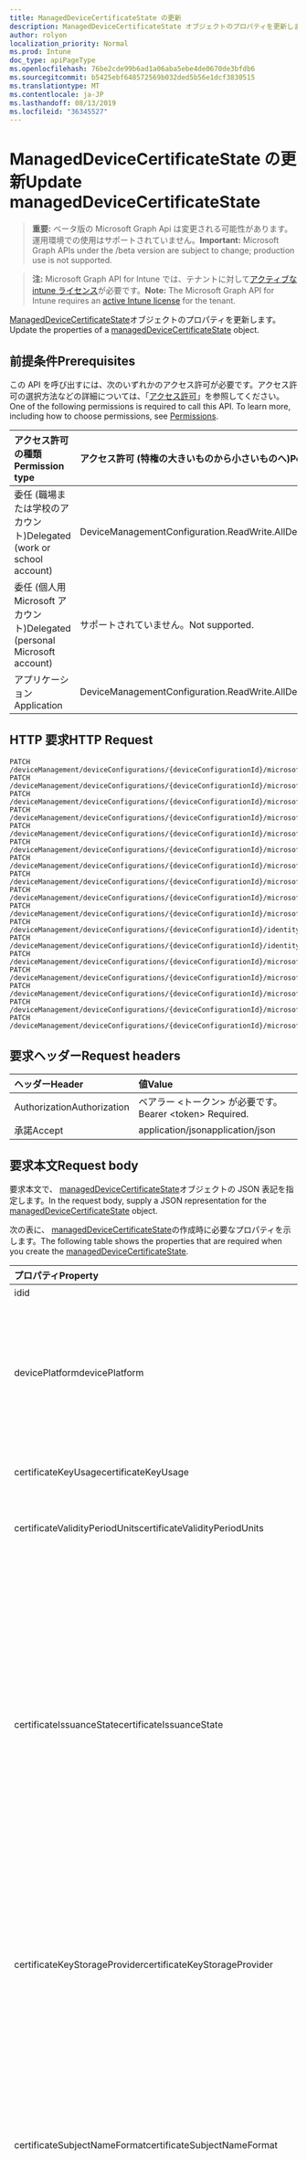 ```yaml
---
title: ManagedDeviceCertificateState の更新
description: ManagedDeviceCertificateState オブジェクトのプロパティを更新します。
author: rolyon
localization_priority: Normal
ms.prod: Intune
doc_type: apiPageType
ms.openlocfilehash: 76be2cde99b6ad1a06aba5ebe4de0670de3bfdb6
ms.sourcegitcommit: b5425ebf648572569b032ded5b56e1dcf3830515
ms.translationtype: MT
ms.contentlocale: ja-JP
ms.lasthandoff: 08/13/2019
ms.locfileid: "36345527"
---
```

# <a name="update-manageddevicecertificatestate"></a><span data-ttu-id="29595-103">ManagedDeviceCertificateState の更新</span><span class="sxs-lookup"><span data-stu-id="29595-103">Update managedDeviceCertificateState</span></span>

> <span data-ttu-id="29595-104">**重要:** ベータ版の Microsoft Graph Api は変更される可能性があります。運用環境での使用はサポートされていません。</span><span class="sxs-lookup"><span data-stu-id="29595-104">**Important:** Microsoft Graph APIs under the /beta version are subject to change; production use is not supported.</span></span>

> <span data-ttu-id="29595-105">**注:** Microsoft Graph API for Intune では、テナントに対して[アクティブな intune ライセンス](https://go.microsoft.com/fwlink/?linkid=839381)が必要です。</span><span class="sxs-lookup"><span data-stu-id="29595-105">**Note:** The Microsoft Graph API for Intune requires an [active Intune license](https://go.microsoft.com/fwlink/?linkid=839381) for the tenant.</span></span>

<span data-ttu-id="29595-106">[ManagedDeviceCertificateState](../resources/intune-deviceconfig-manageddevicecertificatestate.md)オブジェクトのプロパティを更新します。</span><span class="sxs-lookup"><span data-stu-id="29595-106">Update the properties of a [managedDeviceCertificateState](../resources/intune-deviceconfig-manageddevicecertificatestate.md) object.</span></span>

## <a name="prerequisites"></a><span data-ttu-id="29595-107">前提条件</span><span class="sxs-lookup"><span data-stu-id="29595-107">Prerequisites</span></span>
<span data-ttu-id="29595-p101">この API を呼び出すには、次のいずれかのアクセス許可が必要です。アクセス許可の選択方法などの詳細については、「[アクセス許可](/graph/permissions-reference)」を参照してください。</span><span class="sxs-lookup"><span data-stu-id="29595-p101">One of the following permissions is required to call this API. To learn more, including how to choose permissions, see [Permissions](/graph/permissions-reference).</span></span>

|<span data-ttu-id="29595-110">アクセス許可の種類</span><span class="sxs-lookup"><span data-stu-id="29595-110">Permission type</span></span>|<span data-ttu-id="29595-111">アクセス許可 (特権の大きいものから小さいものへ)</span><span class="sxs-lookup"><span data-stu-id="29595-111">Permissions (from most to least privileged)</span></span>|
|:---|:---|
|<span data-ttu-id="29595-112">委任 (職場または学校のアカウント)</span><span class="sxs-lookup"><span data-stu-id="29595-112">Delegated (work or school account)</span></span>|<span data-ttu-id="29595-113">DeviceManagementConfiguration.ReadWrite.All</span><span class="sxs-lookup"><span data-stu-id="29595-113">DeviceManagementConfiguration.ReadWrite.All</span></span>|
|<span data-ttu-id="29595-114">委任 (個人用 Microsoft アカウント)</span><span class="sxs-lookup"><span data-stu-id="29595-114">Delegated (personal Microsoft account)</span></span>|<span data-ttu-id="29595-115">サポートされていません。</span><span class="sxs-lookup"><span data-stu-id="29595-115">Not supported.</span></span>|
|<span data-ttu-id="29595-116">アプリケーション</span><span class="sxs-lookup"><span data-stu-id="29595-116">Application</span></span>|<span data-ttu-id="29595-117">DeviceManagementConfiguration.ReadWrite.All</span><span class="sxs-lookup"><span data-stu-id="29595-117">DeviceManagementConfiguration.ReadWrite.All</span></span>|

## <a name="http-request"></a><span data-ttu-id="29595-118">HTTP 要求</span><span class="sxs-lookup"><span data-stu-id="29595-118">HTTP Request</span></span>
<!-- {
  "blockType": "ignored"
}
-->
``` http
PATCH /deviceManagement/deviceConfigurations/{deviceConfigurationId}/microsoft.graph.iosPkcsCertificateProfile/managedDeviceCertificateStates/{managedDeviceCertificateStateId}
PATCH /deviceManagement/deviceConfigurations/{deviceConfigurationId}/microsoft.graph.iosScepCertificateProfile/managedDeviceCertificateStates/{managedDeviceCertificateStateId}
PATCH /deviceManagement/deviceConfigurations/{deviceConfigurationId}/microsoft.graph.macOSScepCertificateProfile/managedDeviceCertificateStates/{managedDeviceCertificateStateId}
PATCH /deviceManagement/deviceConfigurations/{deviceConfigurationId}/microsoft.graph.androidPkcsCertificateProfile/managedDeviceCertificateStates/{managedDeviceCertificateStateId}
PATCH /deviceManagement/deviceConfigurations/{deviceConfigurationId}/microsoft.graph.androidScepCertificateProfile/managedDeviceCertificateStates/{managedDeviceCertificateStateId}
PATCH /deviceManagement/deviceConfigurations/{deviceConfigurationId}/microsoft.graph.iosImportedPFXCertificateProfile/managedDeviceCertificateStates/{managedDeviceCertificateStateId}
PATCH /deviceManagement/deviceConfigurations/{deviceConfigurationId}/microsoft.graph.macOSImportedPFXCertificateProfile/managedDeviceCertificateStates/{managedDeviceCertificateStateId}
PATCH /deviceManagement/deviceConfigurations/{deviceConfigurationId}/microsoft.graph.androidImportedPFXCertificateProfile/managedDeviceCertificateStates/{managedDeviceCertificateStateId}
PATCH /deviceManagement/deviceConfigurations/{deviceConfigurationId}/microsoft.graph.androidWorkProfileScepCertificateProfile/managedDeviceCertificateStates/{managedDeviceCertificateStateId}
PATCH /deviceManagement/deviceConfigurations/{deviceConfigurationId}/microsoft.graph.androidForWorkImportedPFXCertificateProfile/managedDeviceCertificateStates/{managedDeviceCertificateStateId}
PATCH /deviceManagement/deviceConfigurations/{deviceConfigurationId}/identityCertificate/microsoft.graph.androidForWorkPkcsCertificateProfile/managedDeviceCertificateStates/{managedDeviceCertificateStateId}
PATCH /deviceManagement/deviceConfigurations/{deviceConfigurationId}/identityCertificate/microsoft.graph.androidForWorkScepCertificateProfile/managedDeviceCertificateStates/{managedDeviceCertificateStateId}
PATCH /deviceManagement/deviceConfigurations/{deviceConfigurationId}/microsoft.graph.windowsPhone81VpnConfiguration/identityCertificate/microsoft.graph.windowsPhone81SCEPCertificateProfile/managedDeviceCertificateStates/{managedDeviceCertificateStateId}
PATCH /deviceManagement/deviceConfigurations/{deviceConfigurationId}/microsoft.graph.windowsWifiEnterpriseEAPConfiguration/identityCertificateForClientAuthentication/microsoft.graph.windows10PkcsCertificateProfile/managedDeviceCertificateStates/{managedDeviceCertificateStateId}
PATCH /deviceManagement/deviceConfigurations/{deviceConfigurationId}/microsoft.graph.windowsWifiEnterpriseEAPConfiguration/identityCertificateForClientAuthentication/microsoft.graph.windows81SCEPCertificateProfile/managedDeviceCertificateStates/{managedDeviceCertificateStateId}
PATCH /deviceManagement/deviceConfigurations/{deviceConfigurationId}/microsoft.graph.windowsWifiEnterpriseEAPConfiguration/identityCertificateForClientAuthentication/microsoft.graph.windows10ImportedPFXCertificateProfile/managedDeviceCertificateStates/{managedDeviceCertificateStateId}
PATCH /deviceManagement/deviceConfigurations/{deviceConfigurationId}/microsoft.graph.windowsWifiEnterpriseEAPConfiguration/identityCertificateForClientAuthentication/microsoft.graph.windowsPhone81ImportedPFXCertificateProfile/managedDeviceCertificateStates/{managedDeviceCertificateStateId}
```

## <a name="request-headers"></a><span data-ttu-id="29595-119">要求ヘッダー</span><span class="sxs-lookup"><span data-stu-id="29595-119">Request headers</span></span>
|<span data-ttu-id="29595-120">ヘッダー</span><span class="sxs-lookup"><span data-stu-id="29595-120">Header</span></span>|<span data-ttu-id="29595-121">値</span><span class="sxs-lookup"><span data-stu-id="29595-121">Value</span></span>|
|:---|:---|
|<span data-ttu-id="29595-122">Authorization</span><span class="sxs-lookup"><span data-stu-id="29595-122">Authorization</span></span>|<span data-ttu-id="29595-123">ベアラー &lt;トークン&gt; が必要です。</span><span class="sxs-lookup"><span data-stu-id="29595-123">Bearer &lt;token&gt; Required.</span></span>|
|<span data-ttu-id="29595-124">承諾</span><span class="sxs-lookup"><span data-stu-id="29595-124">Accept</span></span>|<span data-ttu-id="29595-125">application/json</span><span class="sxs-lookup"><span data-stu-id="29595-125">application/json</span></span>|

## <a name="request-body"></a><span data-ttu-id="29595-126">要求本文</span><span class="sxs-lookup"><span data-stu-id="29595-126">Request body</span></span>
<span data-ttu-id="29595-127">要求本文で、 [managedDeviceCertificateState](../resources/intune-deviceconfig-manageddevicecertificatestate.md)オブジェクトの JSON 表記を指定します。</span><span class="sxs-lookup"><span data-stu-id="29595-127">In the request body, supply a JSON representation for the [managedDeviceCertificateState](../resources/intune-deviceconfig-manageddevicecertificatestate.md) object.</span></span>

<span data-ttu-id="29595-128">次の表に、 [managedDeviceCertificateState](../resources/intune-deviceconfig-manageddevicecertificatestate.md)の作成時に必要なプロパティを示します。</span><span class="sxs-lookup"><span data-stu-id="29595-128">The following table shows the properties that are required when you create the [managedDeviceCertificateState](../resources/intune-deviceconfig-manageddevicecertificatestate.md).</span></span>

|<span data-ttu-id="29595-129">プロパティ</span><span class="sxs-lookup"><span data-stu-id="29595-129">Property</span></span>|<span data-ttu-id="29595-130">型</span><span class="sxs-lookup"><span data-stu-id="29595-130">Type</span></span>|<span data-ttu-id="29595-131">説明</span><span class="sxs-lookup"><span data-stu-id="29595-131">Description</span></span>|
|:---|:---|:---|
|<span data-ttu-id="29595-132">id</span><span class="sxs-lookup"><span data-stu-id="29595-132">id</span></span>|<span data-ttu-id="29595-133">文字列</span><span class="sxs-lookup"><span data-stu-id="29595-133">String</span></span>|<span data-ttu-id="29595-134">エンティティのキー。</span><span class="sxs-lookup"><span data-stu-id="29595-134">Key of the entity.</span></span>|
|<span data-ttu-id="29595-135">devicePlatform</span><span class="sxs-lookup"><span data-stu-id="29595-135">devicePlatform</span></span>|[<span data-ttu-id="29595-136">devicePlatformType</span><span class="sxs-lookup"><span data-stu-id="29595-136">devicePlatformType</span></span>](../resources/intune-shared-deviceplatformtype.md)|<span data-ttu-id="29595-137">デバイスプラットフォーム。</span><span class="sxs-lookup"><span data-stu-id="29595-137">Device platform.</span></span> <span data-ttu-id="29595-138">可能な値は、`android`、`androidForWork`、`iOS`、`macOS`、`windowsPhone81`、`windows81AndLater`、`windows10AndLater`、`androidWorkProfile`、`unknown` です。</span><span class="sxs-lookup"><span data-stu-id="29595-138">Possible values are: `android`, `androidForWork`, `iOS`, `macOS`, `windowsPhone81`, `windows81AndLater`, `windows10AndLater`, `androidWorkProfile`, `unknown`.</span></span>|
|<span data-ttu-id="29595-139">certificateKeyUsage</span><span class="sxs-lookup"><span data-stu-id="29595-139">certificateKeyUsage</span></span>|[<span data-ttu-id="29595-140">keyUsages</span><span class="sxs-lookup"><span data-stu-id="29595-140">keyUsages</span></span>](../resources/intune-deviceconfig-keyusages.md)|<span data-ttu-id="29595-141">キー使用法。</span><span class="sxs-lookup"><span data-stu-id="29595-141">Key usage.</span></span> <span data-ttu-id="29595-142">可能な値は、`keyEncipherment`、`digitalSignature` です。</span><span class="sxs-lookup"><span data-stu-id="29595-142">Possible values are: `keyEncipherment`, `digitalSignature`.</span></span>|
|<span data-ttu-id="29595-143">certificateValidityPeriodUnits</span><span class="sxs-lookup"><span data-stu-id="29595-143">certificateValidityPeriodUnits</span></span>|[<span data-ttu-id="29595-144">certificateValidityPeriodScale</span><span class="sxs-lookup"><span data-stu-id="29595-144">certificateValidityPeriodScale</span></span>](../resources/intune-deviceconfig-certificatevalidityperiodscale.md)|<span data-ttu-id="29595-145">有効期間の単位。</span><span class="sxs-lookup"><span data-stu-id="29595-145">Validity period units.</span></span> <span data-ttu-id="29595-146">可能な値は、`days`、`months`、`years` です。</span><span class="sxs-lookup"><span data-stu-id="29595-146">Possible values are: `days`, `months`, `years`.</span></span>|
|<span data-ttu-id="29595-147">certificateIssuanceState</span><span class="sxs-lookup"><span data-stu-id="29595-147">certificateIssuanceState</span></span>|[<span data-ttu-id="29595-148">certificateIssuanceStates</span><span class="sxs-lookup"><span data-stu-id="29595-148">certificateIssuanceStates</span></span>](../resources/intune-deviceconfig-certificateissuancestates.md)|<span data-ttu-id="29595-149">発行状態。</span><span class="sxs-lookup"><span data-stu-id="29595-149">Issuance State.</span></span> <span data-ttu-id="29595-150">可能な値: `unknown`、 `challengeIssued` `challengeIssueFailed` `requestCreationFailed` `requestSubmitFailed` `challengeValidationSucceeded` `challengeValidationFailed` `issueFailed` `issuePending` `issued` `responseProcessingFailed` `responsePending`、、、、、、、、、、、、 `enrollmentSucceeded` `enrollmentNotNeeded` `revoked` `removedFromCollection` `renewVerified` `installFailed` `installed`, `deleteFailed`, `deleted`, `renewalRequested`, `requested`.</span><span class="sxs-lookup"><span data-stu-id="29595-150">Possible values are: `unknown`, `challengeIssued`, `challengeIssueFailed`, `requestCreationFailed`, `requestSubmitFailed`, `challengeValidationSucceeded`, `challengeValidationFailed`, `issueFailed`, `issuePending`, `issued`, `responseProcessingFailed`, `responsePending`, `enrollmentSucceeded`, `enrollmentNotNeeded`, `revoked`, `removedFromCollection`, `renewVerified`, `installFailed`, `installed`, `deleteFailed`, `deleted`, `renewalRequested`, `requested`.</span></span>|
|<span data-ttu-id="29595-151">certificateKeyStorageProvider</span><span class="sxs-lookup"><span data-stu-id="29595-151">certificateKeyStorageProvider</span></span>|[<span data-ttu-id="29595-152">keyStorageProviderOption</span><span class="sxs-lookup"><span data-stu-id="29595-152">keyStorageProviderOption</span></span>](../resources/intune-deviceconfig-keystorageprovideroption.md)|<span data-ttu-id="29595-153">キーストレージプロバイダー。</span><span class="sxs-lookup"><span data-stu-id="29595-153">Key Storage Provider.</span></span> <span data-ttu-id="29595-154">使用可能な値は、`useTpmKspOtherwiseUseSoftwareKsp`、`useTpmKspOtherwiseFail`、`usePassportForWorkKspOtherwiseFail`、`useSoftwareKsp` です。</span><span class="sxs-lookup"><span data-stu-id="29595-154">Possible values are: `useTpmKspOtherwiseUseSoftwareKsp`, `useTpmKspOtherwiseFail`, `usePassportForWorkKspOtherwiseFail`, `useSoftwareKsp`.</span></span>|
|<span data-ttu-id="29595-155">certificateSubjectNameFormat</span><span class="sxs-lookup"><span data-stu-id="29595-155">certificateSubjectNameFormat</span></span>|[<span data-ttu-id="29595-156">subjectNameFormat</span><span class="sxs-lookup"><span data-stu-id="29595-156">subjectNameFormat</span></span>](../resources/intune-deviceconfig-subjectnameformat.md)|<span data-ttu-id="29595-157">サブジェクト名の形式。</span><span class="sxs-lookup"><span data-stu-id="29595-157">Subject name format.</span></span> <span data-ttu-id="29595-158">可能な値は、`commonName`、`commonNameIncludingEmail`、`commonNameAsEmail`、`custom`、`commonNameAsIMEI`、`commonNameAsSerialNumber`、`commonNameAsAadDeviceId`、`commonNameAsIntuneDeviceId`、`commonNameAsDurableDeviceId` です。</span><span class="sxs-lookup"><span data-stu-id="29595-158">Possible values are: `commonName`, `commonNameIncludingEmail`, `commonNameAsEmail`, `custom`, `commonNameAsIMEI`, `commonNameAsSerialNumber`, `commonNameAsAadDeviceId`, `commonNameAsIntuneDeviceId`, `commonNameAsDurableDeviceId`.</span></span>|
|<span data-ttu-id="29595-159">certificateSubjectAlternativeNameFormat</span><span class="sxs-lookup"><span data-stu-id="29595-159">certificateSubjectAlternativeNameFormat</span></span>|[<span data-ttu-id="29595-160">subjectAlternativeNameType</span><span class="sxs-lookup"><span data-stu-id="29595-160">subjectAlternativeNameType</span></span>](../resources/intune-deviceconfig-subjectalternativenametype.md)|<span data-ttu-id="29595-161">サブジェクトの別名形式。</span><span class="sxs-lookup"><span data-stu-id="29595-161">Subject alternative name format.</span></span> <span data-ttu-id="29595-162">可能な値は、`none`、`emailAddress`、`userPrincipalName`、`customAzureADAttribute`、`domainNameService` です。</span><span class="sxs-lookup"><span data-stu-id="29595-162">Possible values are: `none`, `emailAddress`, `userPrincipalName`, `customAzureADAttribute`, `domainNameService`.</span></span>|
|<span data-ttu-id="29595-163">certificateRevokeStatus</span><span class="sxs-lookup"><span data-stu-id="29595-163">certificateRevokeStatus</span></span>|[<span data-ttu-id="29595-164">certificateRevocationStatus</span><span class="sxs-lookup"><span data-stu-id="29595-164">certificateRevocationStatus</span></span>](../resources/intune-deviceconfig-certificaterevocationstatus.md)|<span data-ttu-id="29595-165">状態を取り消します。</span><span class="sxs-lookup"><span data-stu-id="29595-165">Revoke status.</span></span> <span data-ttu-id="29595-166">可能な値は、`none`、`pending`、`issued`、`failed`、`revoked` です。</span><span class="sxs-lookup"><span data-stu-id="29595-166">Possible values are: `none`, `pending`, `issued`, `failed`, `revoked`.</span></span>|
|<span data-ttu-id="29595-167">certificateProfileDisplayName</span><span class="sxs-lookup"><span data-stu-id="29595-167">certificateProfileDisplayName</span></span>|<span data-ttu-id="29595-168">String</span><span class="sxs-lookup"><span data-stu-id="29595-168">String</span></span>|<span data-ttu-id="29595-169">証明書プロファイルの表示名</span><span class="sxs-lookup"><span data-stu-id="29595-169">Certificate profile display name</span></span>|
|<span data-ttu-id="29595-170">deviceDisplayName</span><span class="sxs-lookup"><span data-stu-id="29595-170">deviceDisplayName</span></span>|<span data-ttu-id="29595-171">String</span><span class="sxs-lookup"><span data-stu-id="29595-171">String</span></span>|<span data-ttu-id="29595-172">デバイスの表示名</span><span class="sxs-lookup"><span data-stu-id="29595-172">Device display name</span></span>|
|<span data-ttu-id="29595-173">userDisplayName</span><span class="sxs-lookup"><span data-stu-id="29595-173">userDisplayName</span></span>|<span data-ttu-id="29595-174">String</span><span class="sxs-lookup"><span data-stu-id="29595-174">String</span></span>|<span data-ttu-id="29595-175">ユーザーの表示名</span><span class="sxs-lookup"><span data-stu-id="29595-175">User display name</span></span>|
|<span data-ttu-id="29595-176">certificateExpirationDateTime</span><span class="sxs-lookup"><span data-stu-id="29595-176">certificateExpirationDateTime</span></span>|<span data-ttu-id="29595-177">DateTimeOffset</span><span class="sxs-lookup"><span data-stu-id="29595-177">DateTimeOffset</span></span>|<span data-ttu-id="29595-178">証明書の有効期限</span><span class="sxs-lookup"><span data-stu-id="29595-178">Certificate expiry date</span></span>|
|<span data-ttu-id="29595-179">certificateLastIssuanceStateChangedDateTime</span><span class="sxs-lookup"><span data-stu-id="29595-179">certificateLastIssuanceStateChangedDateTime</span></span>|<span data-ttu-id="29595-180">DateTimeOffset</span><span class="sxs-lookup"><span data-stu-id="29595-180">DateTimeOffset</span></span>|<span data-ttu-id="29595-181">証明書の発行状態の最終変更</span><span class="sxs-lookup"><span data-stu-id="29595-181">Last certificate issuance state change</span></span>|
|<span data-ttu-id="29595-182">lastCertificateStateChangeDateTime</span><span class="sxs-lookup"><span data-stu-id="29595-182">lastCertificateStateChangeDateTime</span></span>|<span data-ttu-id="29595-183">DateTimeOffset</span><span class="sxs-lookup"><span data-stu-id="29595-183">DateTimeOffset</span></span>|<span data-ttu-id="29595-184">証明書の発行状態の最終変更</span><span class="sxs-lookup"><span data-stu-id="29595-184">Last certificate issuance state change</span></span>|
|<span data-ttu-id="29595-185">certificateIssuer</span><span class="sxs-lookup"><span data-stu-id="29595-185">certificateIssuer</span></span>|<span data-ttu-id="29595-186">String</span><span class="sxs-lookup"><span data-stu-id="29595-186">String</span></span>|<span data-ttu-id="29595-187">発行者</span><span class="sxs-lookup"><span data-stu-id="29595-187">Issuer</span></span>|
|<span data-ttu-id="29595-188">certificateThumbprint</span><span class="sxs-lookup"><span data-stu-id="29595-188">certificateThumbprint</span></span>|<span data-ttu-id="29595-189">String</span><span class="sxs-lookup"><span data-stu-id="29595-189">String</span></span>|<span data-ttu-id="29595-190">拇印</span><span class="sxs-lookup"><span data-stu-id="29595-190">Thumbprint</span></span>|
|<span data-ttu-id="29595-191">certificateSerialNumber</span><span class="sxs-lookup"><span data-stu-id="29595-191">certificateSerialNumber</span></span>|<span data-ttu-id="29595-192">String</span><span class="sxs-lookup"><span data-stu-id="29595-192">String</span></span>|<span data-ttu-id="29595-193">シリアル番号</span><span class="sxs-lookup"><span data-stu-id="29595-193">Serial number</span></span>|
|<span data-ttu-id="29595-194">certificateKeyLength</span><span class="sxs-lookup"><span data-stu-id="29595-194">certificateKeyLength</span></span>|<span data-ttu-id="29595-195">Int32</span><span class="sxs-lookup"><span data-stu-id="29595-195">Int32</span></span>|<span data-ttu-id="29595-196">キーの長さ</span><span class="sxs-lookup"><span data-stu-id="29595-196">Key length</span></span>|
|<span data-ttu-id="29595-197">certificateEnhancedKeyUsage</span><span class="sxs-lookup"><span data-stu-id="29595-197">certificateEnhancedKeyUsage</span></span>|<span data-ttu-id="29595-198">String</span><span class="sxs-lookup"><span data-stu-id="29595-198">String</span></span>|<span data-ttu-id="29595-199">拡張キーの使用</span><span class="sxs-lookup"><span data-stu-id="29595-199">Extended key usage</span></span>|
|<span data-ttu-id="29595-200">certificateValidityPeriod</span><span class="sxs-lookup"><span data-stu-id="29595-200">certificateValidityPeriod</span></span>|<span data-ttu-id="29595-201">Int32</span><span class="sxs-lookup"><span data-stu-id="29595-201">Int32</span></span>|<span data-ttu-id="29595-202">有効期間</span><span class="sxs-lookup"><span data-stu-id="29595-202">Validity period</span></span>|
|<span data-ttu-id="29595-203">certificateSubjectNameFormatString</span><span class="sxs-lookup"><span data-stu-id="29595-203">certificateSubjectNameFormatString</span></span>|<span data-ttu-id="29595-204">String</span><span class="sxs-lookup"><span data-stu-id="29595-204">String</span></span>|<span data-ttu-id="29595-205">カスタムサブジェクト名の形式のサブジェクト名の書式指定文字列</span><span class="sxs-lookup"><span data-stu-id="29595-205">Subject name format string for custom subject name formats</span></span>|
|<span data-ttu-id="29595-206">certificateSubjectAlternativeNameFormatString</span><span class="sxs-lookup"><span data-stu-id="29595-206">certificateSubjectAlternativeNameFormatString</span></span>|<span data-ttu-id="29595-207">String</span><span class="sxs-lookup"><span data-stu-id="29595-207">String</span></span>|<span data-ttu-id="29595-208">カスタム書式のサブジェクトの別名書式文字列</span><span class="sxs-lookup"><span data-stu-id="29595-208">Subject alternative name format string for custom formats</span></span>|
|<span data-ttu-id="29595-209">certificateIssuanceDateTime</span><span class="sxs-lookup"><span data-stu-id="29595-209">certificateIssuanceDateTime</span></span>|<span data-ttu-id="29595-210">DateTimeOffset</span><span class="sxs-lookup"><span data-stu-id="29595-210">DateTimeOffset</span></span>|<span data-ttu-id="29595-211">発行日</span><span class="sxs-lookup"><span data-stu-id="29595-211">Issuance date</span></span>|
|<span data-ttu-id="29595-212">certificateErrorCode</span><span class="sxs-lookup"><span data-stu-id="29595-212">certificateErrorCode</span></span>|<span data-ttu-id="29595-213">Int32</span><span class="sxs-lookup"><span data-stu-id="29595-213">Int32</span></span>|<span data-ttu-id="29595-214">エラー コード</span><span class="sxs-lookup"><span data-stu-id="29595-214">Error code</span></span>|



## <a name="response"></a><span data-ttu-id="29595-215">応答</span><span class="sxs-lookup"><span data-stu-id="29595-215">Response</span></span>
<span data-ttu-id="29595-216">成功した場合、このメソッド`200 OK`は応答コードと、応答本文で更新された[managedDeviceCertificateState](../resources/intune-deviceconfig-manageddevicecertificatestate.md)オブジェクトを返します。</span><span class="sxs-lookup"><span data-stu-id="29595-216">If successful, this method returns a `200 OK` response code and an updated [managedDeviceCertificateState](../resources/intune-deviceconfig-manageddevicecertificatestate.md) object in the response body.</span></span>

## <a name="example"></a><span data-ttu-id="29595-217">例</span><span class="sxs-lookup"><span data-stu-id="29595-217">Example</span></span>

### <a name="request"></a><span data-ttu-id="29595-218">要求</span><span class="sxs-lookup"><span data-stu-id="29595-218">Request</span></span>
<span data-ttu-id="29595-219">以下は、要求の例です。</span><span class="sxs-lookup"><span data-stu-id="29595-219">Here is an example of the request.</span></span>
``` http
PATCH https://graph.microsoft.com/beta/deviceManagement/deviceConfigurations/{deviceConfigurationId}/microsoft.graph.iosPkcsCertificateProfile/managedDeviceCertificateStates/{managedDeviceCertificateStateId}
Content-type: application/json
Content-length: 1517

{
  "@odata.type": "#microsoft.graph.managedDeviceCertificateState",
  "devicePlatform": "androidForWork",
  "certificateKeyUsage": "digitalSignature",
  "certificateValidityPeriodUnits": "months",
  "certificateIssuanceState": "challengeIssued",
  "certificateKeyStorageProvider": "useTpmKspOtherwiseFail",
  "certificateSubjectNameFormat": "commonNameIncludingEmail",
  "certificateSubjectAlternativeNameFormat": "emailAddress",
  "certificateRevokeStatus": "pending",
  "certificateProfileDisplayName": "Certificate Profile Display Name value",
  "deviceDisplayName": "Device Display Name value",
  "userDisplayName": "User Display Name value",
  "certificateExpirationDateTime": "2017-01-01T00:02:14.9489247-08:00",
  "certificateLastIssuanceStateChangedDateTime": "2017-01-01T00:00:27.7468732-08:00",
  "lastCertificateStateChangeDateTime": "2017-01-01T00:01:10.7144639-08:00",
  "certificateIssuer": "Certificate Issuer value",
  "certificateThumbprint": "Certificate Thumbprint value",
  "certificateSerialNumber": "Certificate Serial Number value",
  "certificateKeyLength": 4,
  "certificateEnhancedKeyUsage": "Certificate Enhanced Key Usage value",
  "certificateValidityPeriod": 9,
  "certificateSubjectNameFormatString": "Certificate Subject Name Format String value",
  "certificateSubjectAlternativeNameFormatString": "Certificate Subject Alternative Name Format String value",
  "certificateIssuanceDateTime": "2016-12-31T23:59:41.5044473-08:00",
  "certificateErrorCode": 4
}
```

### <a name="response"></a><span data-ttu-id="29595-220">応答</span><span class="sxs-lookup"><span data-stu-id="29595-220">Response</span></span>
<span data-ttu-id="29595-p110">以下は、応答の例です。注:簡潔にするために、ここに示す応答オブジェクトは切り詰められている場合があります。すべてのプロパティは実際の呼び出しから返されます。</span><span class="sxs-lookup"><span data-stu-id="29595-p110">Here is an example of the response. Note: The response object shown here may be truncated for brevity. All of the properties will be returned from an actual call.</span></span>
``` http
HTTP/1.1 200 OK
Content-Type: application/json
Content-Length: 1566

{
  "@odata.type": "#microsoft.graph.managedDeviceCertificateState",
  "id": "d99bc884-c884-d99b-84c8-9bd984c89bd9",
  "devicePlatform": "androidForWork",
  "certificateKeyUsage": "digitalSignature",
  "certificateValidityPeriodUnits": "months",
  "certificateIssuanceState": "challengeIssued",
  "certificateKeyStorageProvider": "useTpmKspOtherwiseFail",
  "certificateSubjectNameFormat": "commonNameIncludingEmail",
  "certificateSubjectAlternativeNameFormat": "emailAddress",
  "certificateRevokeStatus": "pending",
  "certificateProfileDisplayName": "Certificate Profile Display Name value",
  "deviceDisplayName": "Device Display Name value",
  "userDisplayName": "User Display Name value",
  "certificateExpirationDateTime": "2017-01-01T00:02:14.9489247-08:00",
  "certificateLastIssuanceStateChangedDateTime": "2017-01-01T00:00:27.7468732-08:00",
  "lastCertificateStateChangeDateTime": "2017-01-01T00:01:10.7144639-08:00",
  "certificateIssuer": "Certificate Issuer value",
  "certificateThumbprint": "Certificate Thumbprint value",
  "certificateSerialNumber": "Certificate Serial Number value",
  "certificateKeyLength": 4,
  "certificateEnhancedKeyUsage": "Certificate Enhanced Key Usage value",
  "certificateValidityPeriod": 9,
  "certificateSubjectNameFormatString": "Certificate Subject Name Format String value",
  "certificateSubjectAlternativeNameFormatString": "Certificate Subject Alternative Name Format String value",
  "certificateIssuanceDateTime": "2016-12-31T23:59:41.5044473-08:00",
  "certificateErrorCode": 4
}
```






